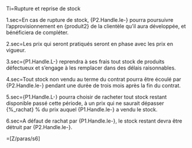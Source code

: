 Ti=Rupture et reprise de stock

1.sec=En cas de rupture de stock, {P2.Handle.le-} pourra poursuivre l’approvisionnement en {produit2} de la clientèle qu’il aura développée, et bénéficiera de compléter.

2.sec=Les prix qui seront pratiqués seront en phase avec les prix en vigueur. 

3.sec={P1.Handle.L-} reprendra à ses frais tout stock de produits défectueux et s’engage à les remplacer dans des délais raisonnables. 

4.sec=Tout stock non vendu au terme du contrat pourra être écoulé par {P2.Handle.le-} pendant une durée de trois mois après la fin du contrat.

5.sec={P1.Handle.L-} pourra choisir de racheter tout stock restant disponible passé cette période, à un prix qui ne saurait dépasser  {%_rachat} % du prix auquel {P1.Handle.le-} a vendu le stock.

6.sec=A défaut de rachat par {P1.Handle.le-}, le stock restant devra être détruit par {P2.Handle.le-}. 

=[Z/paras/s6]
